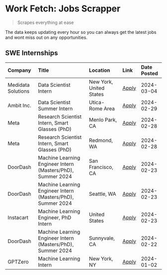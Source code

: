 # Work Fetch: Jobs Scrapper
> Scrapes everything at ease

The data keeps updating every hour so you can always get the latest jobs and wont miss out on any opportunities.

## SWE Internships
<!--START_SECTION:workfetch-->
| Company            | Title                                                       | Location                | Link                                                                                                                                                                                                                                                                   | Date Posted   |
|:-------------------|:------------------------------------------------------------|:------------------------|:-----------------------------------------------------------------------------------------------------------------------------------------------------------------------------------------------------------------------------------------------------------------------|:--------------|
| Medidata Solutions | Data Scientist Intern                                       | New York, United States | [Apply](https://www.linkedin.com/jobs/view/data-scientist-intern-at-medidata-solutions-3810253704?position=11&pageNum=0&refId=vYDPOVgR8kH7Le5hCjbEEQ%3D%3D&trackingId=rU%2F6Dw082v6Qd5OiCuSzhg%3D%3D&trk=public_jobs_jserp-result_search-card)                         | 2024-03-04    |
| Ambit Inc.         | Data Scientist Summer Intern                                | Utica-Rome Area         | [Apply](https://www.linkedin.com/jobs/view/data-scientist-summer-intern-at-ambit-inc-3843121918?position=6&pageNum=0&refId=vYDPOVgR8kH7Le5hCjbEEQ%3D%3D&trackingId=63K4uHLqTYudQicncc5ouA%3D%3D&trk=public_jobs_jserp-result_search-card)                              | 2024-02-29    |
| Meta               | Research Scientist Intern, Smart Glasses (PhD)              | Menlo Park, CA          | [Apply](https://www.linkedin.com/jobs/view/research-scientist-intern-smart-glasses-phd-at-meta-3811308332?position=12&pageNum=0&refId=vYDPOVgR8kH7Le5hCjbEEQ%3D%3D&trackingId=2PF4JHrKHZeKPbYtVQRWUg%3D%3D&trk=public_jobs_jserp-result_search-card)                   | 2024-02-28    |
| Meta               | Research Scientist Intern, Smart Glasses (PhD)              | Redmond, WA             | [Apply](https://www.linkedin.com/jobs/view/research-scientist-intern-smart-glasses-phd-at-meta-3811304794?position=13&pageNum=0&refId=vYDPOVgR8kH7Le5hCjbEEQ%3D%3D&trackingId=IOWAJowQ2aoADR1dTsnDOw%3D%3D&trk=public_jobs_jserp-result_search-card)                   | 2024-02-28    |
| DoorDash           | Machine Learning Engineer Intern (Masters/PhD), Summer 2024 | San Francisco, CA       | [Apply](https://www.linkedin.com/jobs/view/machine-learning-engineer-intern-masters-phd-summer-2024-at-doordash-3736457737?position=3&pageNum=0&refId=vYDPOVgR8kH7Le5hCjbEEQ%3D%3D&trackingId=tFuymcK1mMtz1SWK00cizw%3D%3D&trk=public_jobs_jserp-result_search-card)   | 2024-02-23    |
| DoorDash           | Machine Learning Engineer Intern (Masters/PhD), Summer 2024 | Seattle, WA             | [Apply](https://www.linkedin.com/jobs/view/machine-learning-engineer-intern-masters-phd-summer-2024-at-doordash-3736455966?position=4&pageNum=0&refId=vYDPOVgR8kH7Le5hCjbEEQ%3D%3D&trackingId=QvwtSZ8t689P%2BSrafW4i6w%3D%3D&trk=public_jobs_jserp-result_search-card) | 2024-02-23    |
| Instacart          | Machine Learning Engineer, PhD Intern                       | United States           | [Apply](https://www.linkedin.com/jobs/view/machine-learning-engineer-phd-intern-at-instacart-3815634369?position=5&pageNum=0&refId=vYDPOVgR8kH7Le5hCjbEEQ%3D%3D&trackingId=4F3qFqIW5HEy3TGCZJhgPw%3D%3D&trk=public_jobs_jserp-result_search-card)                      | 2024-02-23    |
| DoorDash           | Machine Learning Engineer Intern (Masters/PhD), Summer 2024 | Sunnyvale, CA           | [Apply](https://www.linkedin.com/jobs/view/machine-learning-engineer-intern-masters-phd-summer-2024-at-doordash-3736454973?position=2&pageNum=0&refId=vYDPOVgR8kH7Le5hCjbEEQ%3D%3D&trackingId=VG0DIbTX7BjGTxLmRl1Xdg%3D%3D&trk=public_jobs_jserp-result_search-card)   | 2024-02-22    |
| GPTZero            | Machine Learning Intern                                     | New York, NY            | [Apply](https://www.linkedin.com/jobs/view/machine-learning-intern-at-gptzero-3796844451?position=10&pageNum=0&refId=vYDPOVgR8kH7Le5hCjbEEQ%3D%3D&trackingId=FxuovZ%2BL%2FihlAmTdcVS0aw%3D%3D&trk=public_jobs_jserp-result_search-card)                                | 2024-01-02    |
<!--END_SECTION:workfetch-->
